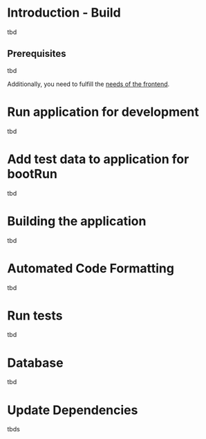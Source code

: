 # Introduction - Build
tbd


## Prerequisites
tbd

Additionally, you need to fulfill the [needs of the frontend](../../frontend/docs/BUILD.md).

# Run application for development
tbd


# Add test data to application for bootRun
tbd

# Building the application
tbd


# Automated Code Formatting
tbd

# Run tests
tbd

# Database
tbd

# Update Dependencies
tbds
